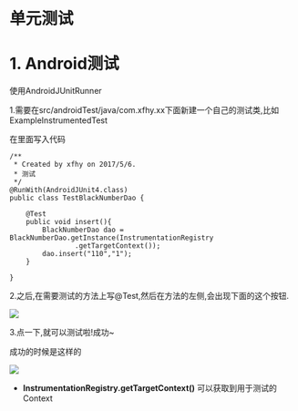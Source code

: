 # 单元测试

# 1. Android测试

使用AndroidJUnitRunner

1.需要在src/androidTest/java/com.xfhy.xx下面新建一个自己的测试类,比如ExampleInstrumentedTest

 在里面写入代码

	/**
	 * Created by xfhy on 2017/5/6.
	 * 测试
	 */
	@RunWith(AndroidJUnit4.class)
	public class TestBlackNumberDao {
	
	    @Test
	    public void insert(){
	        BlackNumberDao dao = BlackNumberDao.getInstance(InstrumentationRegistry
	                .getTargetContext());
	        dao.insert("110","1");
	    }
	
	}

2.之后,在需要测试的方法上写@Test,然后在方法的左侧,会出现下面的这个按钮.

![](http://olg7c0d2n.bkt.clouddn.com/17-5-6/38625506-file_1494076952538_18604.png)

3.点一下,就可以测试啦!成功~

成功的时候是这样的

![](http://olg7c0d2n.bkt.clouddn.com/17-5-6/63913463-file_1494077031297_14b89.png)

- **InstrumentationRegistry.getTargetContext()**  可以获取到用于测试的Context
